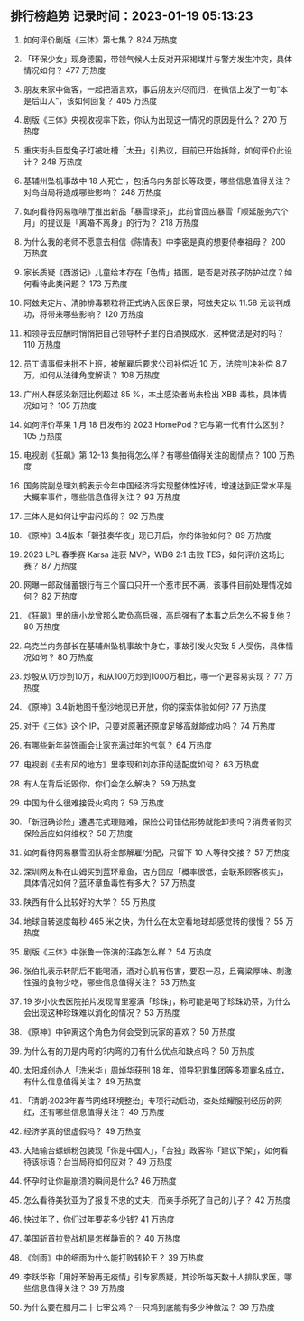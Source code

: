 
## 排行榜趋势 记录时间：2023-01-19 05:13:23
  
  1. 如何评价剧版《三体》第七集？ 824 万热度
    
  2. 「环保少女」现身德国，带领气候人士反对开采褐煤并与警方发生冲突，具体情况如何？ 477 万热度
    
  3. 朋友来家中做客，一起把酒言欢，事后朋友兴尽而归，在微信上发了一句“本是后山人”，该如何回复？ 405 万热度
    
  4. 剧版《三体》央视收视率下跌，你认为出现这一情况的原因是什么？ 270 万热度
    
  5. 重庆街头巨型兔子灯被吐槽「太丑」引热议，目前已开始拆除，如何评价此设计？ 248 万热度
    
  6. 基辅州坠机事故中 18 人死亡 ，包括乌内务部长等政要，哪些信息值得关注？对乌当局将造成哪些影响？ 248 万热度
    
  7. 如何看待网易咖啡厅推出新品「暴雪绿茶」，此前曾回应暴雪「顺延服务六个月」的提议是「离婚不离身」的行为？ 218 万热度
    
  8. 为什么我的老师不愿意去相信《陈情表》中李密是真的想要侍奉祖母？ 200 万热度
    
  9. 家长质疑《西游记》儿童绘本存在「色情」插图，是否是对孩子防护过度？如何看待此类问题？ 173 万热度
    
  10. 阿兹夫定片、清肺排毒颗粒将正式纳入医保目录，阿兹夫定以 11.58 元谈判成功，将带来哪些影响？ 120 万热度
    
  11. 和领导去应酬时悄悄把自己领导杯子里的白酒换成水，这种做法是对的吗？ 110 万热度
    
  12. 员工请事假未批不上班，被解雇后要求公司补偿近 10 万，法院判决补偿 8.7 万，如何从法律角度解读？ 108 万热度
    
  13. 广州人群感染新冠比例超过 85 %，本土感染者尚未检出 XBB 毒株，具体情况如何？ 105 万热度
    
  14. 如何评价苹果 1 月 18 日发布的 2023 HomePod？它与第一代有什么区别？ 105 万热度
    
  15. 电视剧《狂飙》第 12-13 集拍得怎么样？有哪些值得关注的剧情点？ 100 万热度
    
  16. 国务院副总理刘鹤表示今年中国经济将实现整体性好转，增速达到正常水平是大概率事件，哪些信息值得关注？ 93 万热度
    
  17. 三体人是如何让宇宙闪烁的？ 92 万热度
    
  18. 《原神》3.4版本「磬弦奏华夜」现已开启，你的体验如何？ 89 万热度
    
  19. 2023 LPL 春季赛 Karsa 连获 MVP，WBG 2:1 击败 TES，如何评价这场比赛？ 87 万热度
    
  20. 网曝一邮政储蓄银行有三个窗口只开一个惹市民不满，该事件目前处理情况如何？ 82 万热度
    
  21. 《狂飙》里的唐小龙曾那么欺负高启强，高启强有了本事之后怎么不报复他？ 80 万热度
    
  22. 乌克兰内务部长在基辅州坠机事故中身亡，事故引发火灾致 5 人受伤，具体情况如何？ 80 万热度
    
  23. 炒股从1万炒到10万，和从100万炒到1000万相比，哪一个更容易实现？ 77 万热度
    
  24. 《原神》3.4新地图千壑沙地现已开放，你的探索体验如何? 77 万热度
    
  25. 对于《三体》这个 IP，只要对原著还原度足够高就能成功吗？ 74 万热度
    
  26. 有哪些新年装饰画会让家充满过年的气氛？ 64 万热度
    
  27. 电视剧《去有风的地方》里李现和刘亦菲的适配度如何？ 63 万热度
    
  28. 有人在背后诋毁你，你们会怎么解决？ 59 万热度
    
  29. 中国为什么很难接受火鸡肉？ 59 万热度
    
  30. 「新冠确诊险」遭遇花式理赔难，保险公司错估形势就能卸责吗？消费者购买保险后应如何维权？ 58 万热度
    
  31. 如何看待网易暴雪团队将全部解雇/分配，只留下 10 人等待交接？ 57 万热度
    
  32. 深圳网友称在山姆买到蓝环章鱼，店方回应「概率很低，会联系顾客核实」，具体情况如何？蓝环章鱼毒性有多大？ 57 万热度
    
  33. 陕西有什么比较好的大学？ 55 万热度
    
  34. 地球自转速度每秒 465 米之快，为什么在太空看地球却感觉转的很慢？ 55 万热度
    
  35. 剧版《三体》中张鲁一饰演的汪淼怎么样？ 54 万热度
    
  36. 张伯礼表示转阴后不能喝酒，酒对心肌有伤害，要忍一忍，且膏粱厚味、刺激性强的食物少吃，哪些信息值得关注？ 53 万热度
    
  37. 19 岁小伙去医院拍片发现胃里塞满「珍珠」，称可能是喝了珍珠奶茶，为什么会出现这种珍珠难以消化的情况？ 53 万热度
    
  38. 《原神》中钟离这个角色为何会受到玩家的喜欢？ 50 万热度
    
  39. 为什么有的刀是内弯的?内弯的刀有什么优点和缺点吗？ 50 万热度
    
  40. 太阳城创办人「洗米华」周焯华获刑 18 年，领导犯罪集团等多项罪名成立，有什么信息值得关注？ 49 万热度
    
  41. 「清朗·2023年春节网络环境整治」专项行动启动，查处炫耀服刑经历的网红，还有哪些信息值得关注？ 49 万热度
    
  42. 经济学真的很虚假吗？ 49 万热度
    
  43. 大陆输台螺蛳粉包装现「你是中国人」，「台独」政客称「建议下架」，如何看待该标语？台当局将如何应对？ 49 万热度
    
  44. 怀孕时让你最崩溃的瞬间是什么? 46 万热度
    
  45. 怎么看待美狄亚为了报复不忠的丈夫，而亲手杀死了自己的儿子？ 42 万热度
    
  46. 快过年了，你们过年要花多少钱? 41 万热度
    
  47. 美国斩首拉登战机是怎样静音的？ 40 万热度
    
  48. 《剑雨》中的细雨为什么能打败转轮王？ 39 万热度
    
  49. 李跃华称「用好苯酚再无疫情」引专家质疑，其诊所每天数十人排队求医，哪些信息值得关注？ 39 万热度
    
  50. 为什么要在腊月二十七宰公鸡？一只鸡到底能有多少种做法？ 39 万热度
    